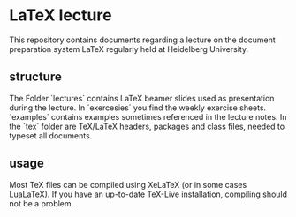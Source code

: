 # LaTeX lecture
This repository contains documents regarding a lecture on the document preparation system LaTeX regularly held at Heidelberg University.

## structure
The Folder ´lectures´ contains LaTeX beamer slides used as presentation during the lecture. In ´exercesies´ you find the weekly exercise sheets. ´examples´ contains  examples sometimes referenced in the lecture notes. In the ´tex´ folder are TeX/LaTeX headers, packages and class files, needed to typeset all documents.

## usage
Most TeX files can be compiled using XeLaTeX (or in some cases LuaLaTeX). If you have an up-to-date TeX-Live installation, compiling should not be a problem.
